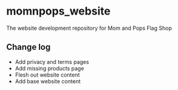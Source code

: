 # momnpops_website
The website development repository for Mom and Pops Flag Shop

## Change log
- Add privacy and terms pages
- Add missing products page
- Flesh out website content
- Add base website content

